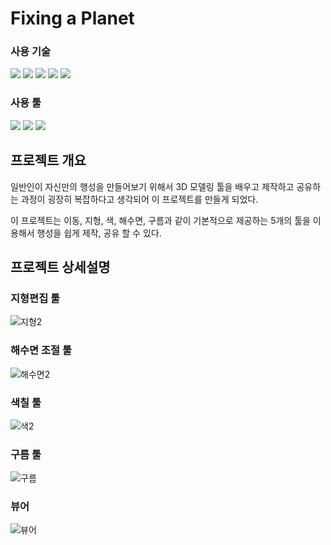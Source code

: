 # Fixing a Planet



### 사용 기술

<p>
  <img src="https://img.shields.io/badge/HTML5-E34F26?style=for-the-badge&logo=HTML5&logoColor=white">
  <img src="https://img.shields.io/badge/CSS3-1572B6?style=for-the-badge&logo=CSS3&logoColor=white">
  <img src="https://img.shields.io/badge/JavaScript-F7DF1E?style=for-the-badge&logo=JavaScript&logoColor=black">
  <img src="https://img.shields.io/badge/Three.js-ffffff?style=for-the-badge&logo=Three.js&logoColor=black">
  <img src="https://img.shields.io/badge/JAVA-007396?style=flat-square&logo=OpenJDK&logoColor=white">
</p>

### 사용 툴

<p>
  <img src="https://img.shields.io/badge/Visual%20Studio%20Code-007ACC?style=for-the-badge&logo=Visual%20Studio%20Code&logoColor=white">
  <img src="https://img.shields.io/badge/Eclipse%20IDE-2C2255?style=for-the-badge&logo=Eclipse%20IDE&logoColor=white">
  <img src="https://img.shields.io/badge/Postman-FF6C37?style=for-the-badge&logo=Postman&logoColor=white">
</p>



## 프로젝트 개요

일반인이 자신만의 행성을 만들어보기 위해서 3D 모델링 툴을 배우고 제작하고 공유하는 과정이 굉장히 복잡하다고 생각되어 이 프로젝트를 만들게 되었다. 

이 프로젝트는 이동, 지형, 색, 해수면, 구름과 같이 기본적으로 제공하는 5개의 툴을 이용해서 행성을 쉽게 제작, 공유 할 수 있다.

## 프로젝트 상세설명

### 지형편집 툴

![지형2](https://user-images.githubusercontent.com/77566626/205448167-bacf8735-786d-4d5c-af0b-ed0d382e3af5.gif)



### 해수면 조절 툴

![해수면2](https://user-images.githubusercontent.com/77566626/205448319-4620bb7b-668d-4855-b3b8-82361872ac98.gif)



### 색칠 툴

![색2](https://user-images.githubusercontent.com/77566626/205448329-ef304ffc-c8d2-4465-8a2b-0a93be015419.gif)



### 구름 툴

![구름](images/구름3.gif)



### 뷰어

![뷰어](images/뷰어2.gif)
